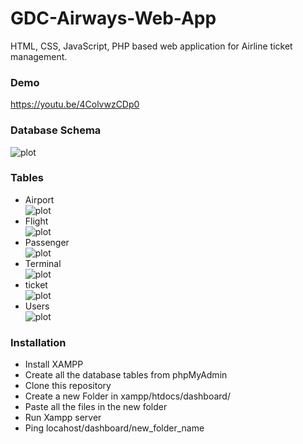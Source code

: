 # GDC-Airways-Web-App
HTML, CSS, JavaScript, PHP based web application for Airline ticket management.

### Demo <br/>
https://youtu.be/4ColvwzCDp0

### Database Schema <br/>
![plot](./assets/schema.png)

### Tables
* Airport <br/>
![plot](./assets/airport.png)
* Flight <br/>
![plot](./assets/flight.png)
* Passenger <br/>
![plot](./assets/passenger.png)
* Terminal <br/>
![plot](./assets/terminal.png)
* ticket <br/>
![plot](./assets/ticket.png)
* Users <br/>
![plot](./assets/user.png)

### Installation
* Install XAMPP
* Create all the database tables from phpMyAdmin
* Clone this repository
* Create a new Folder in xampp/htdocs/dashboard/
* Paste all the files in the new folder
* Run Xampp server
* Ping locahost/dashboard/new_folder_name
